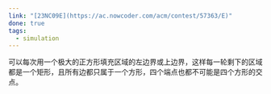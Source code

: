 ```yaml
---
link: "[23NC09E](https://ac.nowcoder.com/acm/contest/57363/E)"
done: true
tags:
  - simulation
---
```


可以每次用一个极大的正方形填充区域的左边界或上边界，这样每一轮剩下的区域都是一个矩形，且所有边都只属于一个方形，四个端点也都不可能是四个方形的交点。